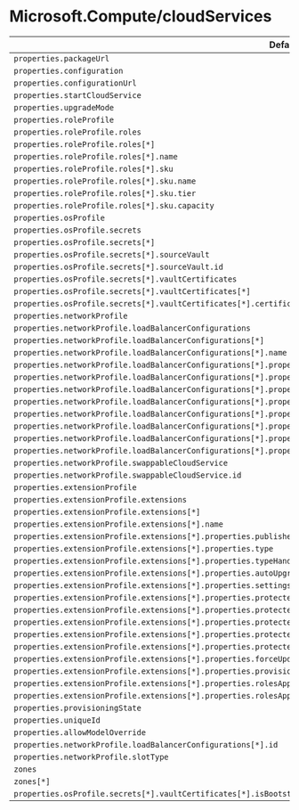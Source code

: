 # Microsoft.Compute/cloudServices

| Default Path | Alias |
|---|---|
| `properties.packageUrl` | `Microsoft.Compute/cloudServices/packageUrl` |
| `properties.configuration` | `Microsoft.Compute/cloudServices/configuration` |
| `properties.configurationUrl` | `Microsoft.Compute/cloudServices/configurationUrl` |
| `properties.startCloudService` | `Microsoft.Compute/cloudServices/startCloudService` |
| `properties.upgradeMode` | `Microsoft.Compute/cloudServices/upgradeMode` |
| `properties.roleProfile` | `Microsoft.Compute/cloudServices/roleProfile` |
| `properties.roleProfile.roles` | `Microsoft.Compute/cloudServices/roleProfile.roles` |
| `properties.roleProfile.roles[*]` | `Microsoft.Compute/cloudServices/roleProfile.roles[*]` |
| `properties.roleProfile.roles[*].name` | `Microsoft.Compute/cloudServices/roleProfile.roles[*].name` |
| `properties.roleProfile.roles[*].sku` | `Microsoft.Compute/cloudServices/roleProfile.roles[*].sku` |
| `properties.roleProfile.roles[*].sku.name` | `Microsoft.Compute/cloudServices/roleProfile.roles[*].sku.name` |
| `properties.roleProfile.roles[*].sku.tier` | `Microsoft.Compute/cloudServices/roleProfile.roles[*].sku.tier` |
| `properties.roleProfile.roles[*].sku.capacity` | `Microsoft.Compute/cloudServices/roleProfile.roles[*].sku.capacity` |
| `properties.osProfile` | `Microsoft.Compute/cloudServices/osProfile` |
| `properties.osProfile.secrets` | `Microsoft.Compute/cloudServices/osProfile.secrets` |
| `properties.osProfile.secrets[*]` | `Microsoft.Compute/cloudServices/osProfile.secrets[*]` |
| `properties.osProfile.secrets[*].sourceVault` | `Microsoft.Compute/cloudServices/osProfile.secrets[*].sourceVault` |
| `properties.osProfile.secrets[*].sourceVault.id` | `Microsoft.Compute/cloudServices/osProfile.secrets[*].sourceVault.id` |
| `properties.osProfile.secrets[*].vaultCertificates` | `Microsoft.Compute/cloudServices/osProfile.secrets[*].vaultCertificates` |
| `properties.osProfile.secrets[*].vaultCertificates[*]` | `Microsoft.Compute/cloudServices/osProfile.secrets[*].vaultCertificates[*]` |
| `properties.osProfile.secrets[*].vaultCertificates[*].certificateUrl` | `Microsoft.Compute/cloudServices/osProfile.secrets[*].vaultCertificates[*].certificateUrl` |
| `properties.networkProfile` | `Microsoft.Compute/cloudServices/networkProfile` |
| `properties.networkProfile.loadBalancerConfigurations` | `Microsoft.Compute/cloudServices/networkProfile.loadBalancerConfigurations` |
| `properties.networkProfile.loadBalancerConfigurations[*]` | `Microsoft.Compute/cloudServices/networkProfile.loadBalancerConfigurations[*]` |
| `properties.networkProfile.loadBalancerConfigurations[*].name` | `Microsoft.Compute/cloudServices/networkProfile.loadBalancerConfigurations[*].name` |
| `properties.networkProfile.loadBalancerConfigurations[*].properties.frontendIPConfigurations` | `Microsoft.Compute/cloudServices/networkProfile.loadBalancerConfigurations[*].frontendIPConfigurations` |
| `properties.networkProfile.loadBalancerConfigurations[*].properties.frontendIPConfigurations[*]` | `Microsoft.Compute/cloudServices/networkProfile.loadBalancerConfigurations[*].frontendIPConfigurations[*]` |
| `properties.networkProfile.loadBalancerConfigurations[*].properties.frontendIPConfigurations[*].name` | `Microsoft.Compute/cloudServices/networkProfile.loadBalancerConfigurations[*].frontendIPConfigurations[*].name` |
| `properties.networkProfile.loadBalancerConfigurations[*].properties.frontendIPConfigurations[*].properties.publicIPAddress` | `Microsoft.Compute/cloudServices/networkProfile.loadBalancerConfigurations[*].frontendIPConfigurations[*].publicIPAddress` |
| `properties.networkProfile.loadBalancerConfigurations[*].properties.frontendIPConfigurations[*].properties.publicIPAddress.id` | `Microsoft.Compute/cloudServices/networkProfile.loadBalancerConfigurations[*].frontendIPConfigurations[*].publicIPAddress.id` |
| `properties.networkProfile.loadBalancerConfigurations[*].properties.frontendIPConfigurations[*].properties.subnet` | `Microsoft.Compute/cloudServices/networkProfile.loadBalancerConfigurations[*].frontendIPConfigurations[*].subnet` |
| `properties.networkProfile.loadBalancerConfigurations[*].properties.frontendIPConfigurations[*].properties.subnet.id` | `Microsoft.Compute/cloudServices/networkProfile.loadBalancerConfigurations[*].frontendIPConfigurations[*].subnet.id` |
| `properties.networkProfile.loadBalancerConfigurations[*].properties.frontendIPConfigurations[*].properties.privateIPAddress` | `Microsoft.Compute/cloudServices/networkProfile.loadBalancerConfigurations[*].frontendIPConfigurations[*].privateIPAddress` |
| `properties.networkProfile.swappableCloudService` | `Microsoft.Compute/cloudServices/networkProfile.swappableCloudService` |
| `properties.networkProfile.swappableCloudService.id` | `Microsoft.Compute/cloudServices/networkProfile.swappableCloudService.id` |
| `properties.extensionProfile` | `Microsoft.Compute/cloudServices/extensionProfile` |
| `properties.extensionProfile.extensions` | `Microsoft.Compute/cloudServices/extensionProfile.extensions` |
| `properties.extensionProfile.extensions[*]` | `Microsoft.Compute/cloudServices/extensionProfile.extensions[*]` |
| `properties.extensionProfile.extensions[*].name` | `Microsoft.Compute/cloudServices/extensionProfile.extensions[*].name` |
| `properties.extensionProfile.extensions[*].properties.publisher` | `Microsoft.Compute/cloudServices/extensionProfile.extensions[*].publisher` |
| `properties.extensionProfile.extensions[*].properties.type` | `Microsoft.Compute/cloudServices/extensionProfile.extensions[*].type` |
| `properties.extensionProfile.extensions[*].properties.typeHandlerVersion` | `Microsoft.Compute/cloudServices/extensionProfile.extensions[*].typeHandlerVersion` |
| `properties.extensionProfile.extensions[*].properties.autoUpgradeMinorVersion` | `Microsoft.Compute/cloudServices/extensionProfile.extensions[*].autoUpgradeMinorVersion` |
| `properties.extensionProfile.extensions[*].properties.settings` | `Microsoft.Compute/cloudServices/extensionProfile.extensions[*].settings` |
| `properties.extensionProfile.extensions[*].properties.protectedSettings` | `Microsoft.Compute/cloudServices/extensionProfile.extensions[*].protectedSettings` |
| `properties.extensionProfile.extensions[*].properties.protectedSettingsFromKeyVault` | `Microsoft.Compute/cloudServices/extensionProfile.extensions[*].protectedSettingsFromKeyVault` |
| `properties.extensionProfile.extensions[*].properties.protectedSettingsFromKeyVault.sourceVault` | `Microsoft.Compute/cloudServices/extensionProfile.extensions[*].protectedSettingsFromKeyVault.sourceVault` |
| `properties.extensionProfile.extensions[*].properties.protectedSettingsFromKeyVault.sourceVault.id` | `Microsoft.Compute/cloudServices/extensionProfile.extensions[*].protectedSettingsFromKeyVault.sourceVault.id` |
| `properties.extensionProfile.extensions[*].properties.protectedSettingsFromKeyVault.secretUrl` | `Microsoft.Compute/cloudServices/extensionProfile.extensions[*].protectedSettingsFromKeyVault.secretUrl` |
| `properties.extensionProfile.extensions[*].properties.forceUpdateTag` | `Microsoft.Compute/cloudServices/extensionProfile.extensions[*].forceUpdateTag` |
| `properties.extensionProfile.extensions[*].properties.provisioningState` | `Microsoft.Compute/cloudServices/extensionProfile.extensions[*].provisioningState` |
| `properties.extensionProfile.extensions[*].properties.rolesAppliedTo` | `Microsoft.Compute/cloudServices/extensionProfile.extensions[*].rolesAppliedTo` |
| `properties.extensionProfile.extensions[*].properties.rolesAppliedTo[*]` | `Microsoft.Compute/cloudServices/extensionProfile.extensions[*].rolesAppliedTo[*]` |
| `properties.provisioningState` | `Microsoft.Compute/cloudServices/provisioningState` |
| `properties.uniqueId` | `Microsoft.Compute/cloudServices/uniqueId` |
| `properties.allowModelOverride` | `Microsoft.Compute/cloudServices/allowModelOverride` |
| `properties.networkProfile.loadBalancerConfigurations[*].id` | `Microsoft.Compute/cloudServices/networkProfile.loadBalancerConfigurations[*].id` |
| `properties.networkProfile.slotType` | `Microsoft.Compute/cloudServices/networkProfile.slotType` |
| `zones` | `Microsoft.Compute/cloudServices/zones` |
| `zones[*]` | `Microsoft.Compute/cloudServices/zones[*]` |
| `properties.osProfile.secrets[*].vaultCertificates[*].isBootstrapCertificate` | `Microsoft.Compute/cloudServices/osProfile.secrets[*].vaultCertificates[*].isBootstrapCertificate` |


